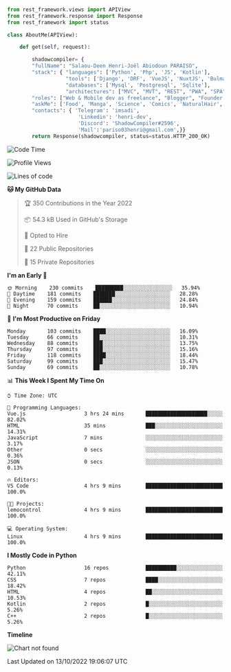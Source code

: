 ###
```python
from rest_framework.views import APIView
from rest_framework.response import Response
from rest_framework import status

class AboutMe(APIView):

    def get(self, request):

        shadowcompiler= {
        "fullName": "Salaou-Deen Henri-Joël Abiodoun PARAISO",
        "stack": { "languages": ['Python', 'Php', 'JS', 'Kotlin'],
                   "tools": ['Django', 'DRF', 'VueJS', 'NuxtJS', 'Bulma', 'Beufy'],
                   "databases": ['Mysql', 'Postgresql', 'Sqlite'],
                   "architectures": ["MVC", "MVT", "REST", "PWA", "SPA"]},        
        "roles": ["Web & Mobile dev as freelance", "Blogger", "Founder at @henrid3v", "Mentor"],
        "askMe": ['Food', 'Manga', 'Science', 'Comics', 'NaturalHair', 'Photography', 'Tech', 'Programming'],
        "contacts": { 'Telegram': 'imsadi',
                       'Linkedin': 'henri-dev',
                       'Discord': 'ShadowCompiler#2596',
                       'Mail':'pariso03henri@gmail.com',}}
        return Response(shadowcompiler, status=status.HTTP_200_OK)

```                    

<!--START_SECTION:waka-->
![Code Time](http://img.shields.io/badge/Code%20Time-366%20hrs%2055%20mins-blue)

![Profile Views](http://img.shields.io/badge/Profile%20Views-0-blue)

![Lines of code](https://img.shields.io/badge/From%20Hello%20World%20I%27ve%20Written-66%20Thousand%20lines%20of%20code-blue)

**🐱 My GitHub Data** 

> 🏆 350 Contributions in the Year 2022
 > 
> 📦 54.3 kB Used in GitHub's Storage 
 > 
> 💼 Opted to Hire
 > 
> 📜 22 Public Repositories 
 > 
> 🔑 15 Private Repositories  
 > 
**I'm an Early 🐤** 

```text
🌞 Morning    230 commits    █████████░░░░░░░░░░░░░░░░   35.94% 
🌆 Daytime    181 commits    ███████░░░░░░░░░░░░░░░░░░   28.28% 
🌃 Evening    159 commits    ██████░░░░░░░░░░░░░░░░░░░   24.84% 
🌙 Night      70 commits     ██░░░░░░░░░░░░░░░░░░░░░░░   10.94%

```
📅 **I'm Most Productive on Friday** 

```text
Monday       103 commits    ████░░░░░░░░░░░░░░░░░░░░░   16.09% 
Tuesday      66 commits     ██░░░░░░░░░░░░░░░░░░░░░░░   10.31% 
Wednesday    88 commits     ███░░░░░░░░░░░░░░░░░░░░░░   13.75% 
Thursday     97 commits     ███░░░░░░░░░░░░░░░░░░░░░░   15.16% 
Friday       118 commits    ████░░░░░░░░░░░░░░░░░░░░░   18.44% 
Saturday     99 commits     ███░░░░░░░░░░░░░░░░░░░░░░   15.47% 
Sunday       69 commits     ██░░░░░░░░░░░░░░░░░░░░░░░   10.78%

```


📊 **This Week I Spent My Time On** 

```text
⌚︎ Time Zone: UTC

💬 Programming Languages: 
Vue.js                   3 hrs 24 mins       ████████████████████░░░░░   82.02% 
HTML                     35 mins             ███░░░░░░░░░░░░░░░░░░░░░░   14.31% 
JavaScript               7 mins              ░░░░░░░░░░░░░░░░░░░░░░░░░   3.17% 
Other                    0 secs              ░░░░░░░░░░░░░░░░░░░░░░░░░   0.36% 
JSON                     0 secs              ░░░░░░░░░░░░░░░░░░░░░░░░░   0.13%

🔥 Editors: 
VS Code                  4 hrs 9 mins        █████████████████████████   100.0%

🐱‍💻 Projects: 
lemocontrol              4 hrs 9 mins        █████████████████████████   100.0%

💻 Operating System: 
Linux                    4 hrs 9 mins        █████████████████████████   100.0%

```

**I Mostly Code in Python** 

```text
Python                   16 repos            ██████████░░░░░░░░░░░░░░░   42.11% 
CSS                      7 repos             ████░░░░░░░░░░░░░░░░░░░░░   18.42% 
HTML                     4 repos             ██░░░░░░░░░░░░░░░░░░░░░░░   10.53% 
Kotlin                   2 repos             █░░░░░░░░░░░░░░░░░░░░░░░░   5.26% 
C++                      2 repos             █░░░░░░░░░░░░░░░░░░░░░░░░   5.26%

```


**Timeline**

![Chart not found](https://raw.githubusercontent.com/shadowcompiler/shadowcompiler/main/charts/bar_graph.png) 


 Last Updated on 13/10/2022 19:06:07 UTC
<!--END_SECTION:waka-->
